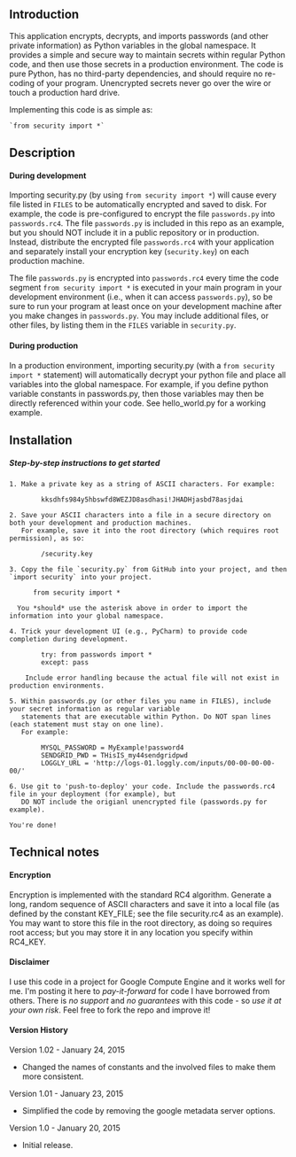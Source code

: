 ## Introduction

This application encrypts, decrypts, and imports passwords (and other private information) as Python variables in the
global namespace. It provides a simple and secure way to maintain secrets within regular Python code, and then use 
those secrets in a production environment. The code is pure Python, has no third-party dependencies, and should
require no re-coding of your program. Unencrypted secrets never go over the wire or touch a production hard drive.

Implementing this code is as simple as:

    `from security import *`

## Description

#### During development

Importing security.py (by using `from security import *`) will cause every file listed in `FILES` to be automatically 
encrypted and saved to disk. For example, the code is pre-configured to encrypt the file `passwords.py` into 
`passwords.rc4`. The file `passwords.py` is included in this repo as an example, but you should NOT include it
in a public repository or in production. Instead, distribute the encrypted file `passwords.rc4` with your application
and separately install your encryption key (`security.key`) on each production machine.  
  
The file `passwords.py` is encrypted into `passwords.rc4` every time the code segment `from security import *` is 
executed in your main program in your development environment (i.e., when it can access `passwords.py`), so be sure to 
run your program at least once on your development machine after you make changes in `passwords.py`. You may include
additional files, or other files, by listing them in the `FILES` variable in `security.py`.
  
#### During production  
  
In a production environment, importing security.py (with a `from security import *` statement) will automatically 
decrypt your python file and place all variables into the global namespace. For example, if you define python variable 
constants in passwords.py, then those variables may then be directly referenced within your code. 
See hello_world.py for a working example.
  
## Installation

##### Step-by-step instructions to get started

    1. Make a private key as a string of ASCII characters. For example:  
    
            kksdhfs984y5hbswfd8WEZJD8asdhasi!JHADHjasbd78asjdai  
          
    2. Save your ASCII characters into a file in a secure directory on both your development and production machines. 
       For example, save it into the root directory (which requires root permission), as so:  
          
            /security.key  
              
    3. Copy the file `security.py` from GitHub into your project, and then `import security` into your project.  

          from security import *    
          
      You *should* use the asterisk above in order to import the information into your global namespace.

    4. Trick your development UI (e.g., PyCharm) to provide code completion during development. 

            try: from passwords import *  
            except: pass  

        Include error handling because the actual file will not exist in production environments.

    5. Within passwords.py (or other files you name in FILES), include your secret information as regular variable
       statements that are executable within Python. Do NOT span lines (each statement must stay on one line).
       For example:  
         
            MYSQL_PASSWORD = MyExample!password4  
            SENDGRID_PWD = THisIS_my44sendgridpwd  
            LOGGLY_URL = 'http://logs-01.loggly.com/inputs/00-00-00-00-00/' 
        
    6. Use git to 'push-to-deploy' your code. Include the passwords.rc4 file in your deployment (for example), but
       DO NOT include the origianl unencrypted file (passwords.py for example). 
    
    You're done!    
  
  
## Technical notes 
 
#### Encryption
  
Encryption is implemented with the standard RC4 algorithm. Generate a long, random sequence of ASCII characters and 
save it into a local file (as defined by the constant KEY_FILE; see the file security.rc4 as an example). You may want 
to store this file in the root directory, as doing so requires root access; but you may store it in any location you 
specify within RC4_KEY. 

#### Disclaimer

I use this code in a project for Google Compute Engine and it works well for me. I'm posting it here to 
*_pay-it-forward_* for code I have borrowed from others. There is *no support* and *no guarantees* with this code - so 
*use it at your own risk*. Feel free to fork the repo and improve it!
 
#### Version History

Version 1.02 - January 24, 2015

  * Changed the names of constants and the involved files to make them more consistent.

Version 1.01 - January 23, 2015

  * Simplified the code by removing the google metadata server options.

Version 1.0 - January 20, 2015

  * Initial release.
